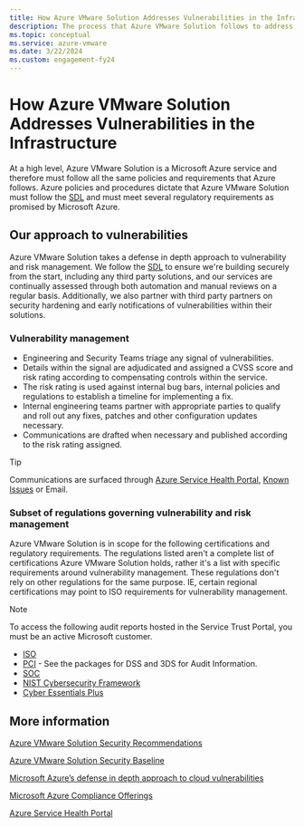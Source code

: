```yaml
---
title: How Azure VMware Solution Addresses Vulnerabilities in the Infrastructure
description: The process that Azure VMware Solution follows to address security vulnerabilities.
ms.topic: conceptual
ms.service: azure-vmware
ms.date: 3/22/2024
ms.custom: engagement-fy24
---
```


# How Azure VMware Solution Addresses Vulnerabilities in the Infrastructure

At a high level, Azure VMware Solution is a Microsoft Azure service and therefore must follow all the same policies and requirements that Azure follows. Azure policies and procedures dictate that Azure VMware Solution must follow the [SDL](https://www.microsoft.com/securityengineering/sdl) and must meet several regulatory requirements as promised by Microsoft Azure. 

## Our approach to vulnerabilities

Azure VMware Solution takes a defense in depth approach to vulnerability and risk management. We follow the [SDL](https://www.microsoft.com/securityengineering/sdl) to ensure we're building securely from the start, including any third party solutions, and our services are continually assessed through both automation and manual reviews on a regular basis. Additionally, we also partner with third party partners on security hardening and early notifications of vulnerabilities within their solutions.

### Vulnerability management

- Engineering and Security Teams triage any signal of vulnerabilities.
- Details within the signal are adjudicated and assigned a CVSS score and risk rating according to compensating controls within the service.
- The risk rating is used against internal bug bars, internal policies and regulations to establish a timeline for implementing a fix.
- Internal engineering teams partner with appropriate parties to qualify and roll out any fixes, patches and other configuration updates necessary.
- Communications are drafted when necessary and published according to the risk rating assigned.

> [!TIP]
> Communications are surfaced through [Azure Service Health Portal](/azure/service-health/service-health-portal-update), [Known Issues](/azure/azure-vmware/azure-vmware-solution-known-issues) or Email. 

### Subset of regulations governing vulnerability and risk management

Azure VMware Solution is in scope for the following certifications and regulatory requirements. The regulations listed aren't a complete list of certifications Azure VMware Solution holds, rather it's a list with specific requirements around vulnerability management. These regulations don't rely on other regulations for the same purpose. IE, certain regional certifications may point to ISO requirements for vulnerability management.

> [!NOTE]
> To access the following audit reports hosted in the Service Trust Portal, you must be an active Microsoft customer.

- [ISO](https://servicetrust.microsoft.com/DocumentPage/38a05a38-6181-432e-a5ec-aa86008c56c9)
- [PCI](https://servicetrust.microsoft.com/viewpage/PCI) \- See the packages for DSS and 3DS for Audit Information.
- [SOC](https://servicetrust.microsoft.com/DocumentPage/f9858c69-b9c4-4097-9d09-1b95d3f994eb)
- [NIST Cybersecurity Framework](https://servicetrust.microsoft.com/DocumentPage/bc0f7af3-5be8-427b-ac37-b84b86b6cc6b)
- [Cyber Essentials Plus](https://servicetrust.microsoft.com/DocumentPage/d2758787-1e65-4894-891d-c11194721102)

## More information
[Azure VMware Solution Security Recommendations](/azure/azure-vmware/concepts-security-recommendations)

[Azure VMware Solution Security Baseline](/security/benchmark/azure/baselines/azure-vmware-solution-security-baseline?toc=%2Fazure%2Fazure-vmware%2Ftoc.json)

[Microsoft Azure’s defense in depth approach to cloud vulnerabilities](https://azure.microsoft.com/blog/microsoft-azures-defense-in-depth-approach-to-cloud-vulnerabilities/)

[Microsoft Azure Compliance Offerings](/azure/compliance/)

[Azure Service Health Portal](/azure/service-health/service-health-portal-update)
